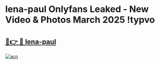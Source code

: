 # lena-paul Onlyfans Leaked - New Video & Photos March 2025 !typvo

# <h2><a href="https://9qusqz.iuczelnia.edu.pl?title=lena-paul&ref=typvo">🔗👉 🔴 lena-paul</a></h2>

[![acn](https://github.com/user-attachments/assets/0f9c940e-d8b0-45ae-aac7-cd30a18b3e1c)](https://9qusqz.iuczelnia.edu.pl?title=lena-paul&ref=typvo)

